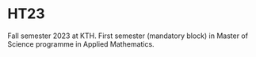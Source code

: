 # HT23
Fall semester 2023 at KTH.
First semester (mandatory block) in Master of Science programme in Applied Mathematics.
